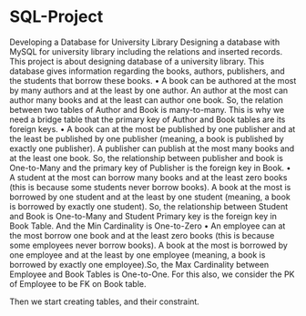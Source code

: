 # SQL-Project
Developing a Database for University Library
Designing a database with MySQL for university library including the relations and inserted records.
This project is about designing database of a university library. This database gives information regarding the books, authors, publishers, and the students that borrow these books. 
•	A book can be authored at the most by many authors and at the least by one author. An author at the most can author many books and at the least can author one book. So, the relation between two tables of Author and Book is many-to-many. This is why we need a bridge table that the primary key of Author and Book tables are its foreign keys. 
•	A book can at the most be published by one publisher and at the least be published by one publisher (meaning, a book is published by exactly one publisher). A publisher can publish at the most many books and at the least one book. So, the relationship between publisher and book is One-to-Many and the primary key of Publisher is the foreign key in Book.
•	A student at the most can borrow many books and at the least zero books (this is because some students never borrow books). A book at the most is borrowed by one student and at the least by one student (meaning, a book is borrowed by exactly one student). So, the relationship between Student and Book is One-to-Many and Student Primary key is the foreign key in Book Table. And the Min Cardinality is One-to-Zero
•	An employee can at the most borrow one book and at the least zero books (this is because some employees never borrow books). A book at the most is borrowed by one employee and at the least by one employee (meaning, a book is borrowed by exactly one employee).So, the Max Cardinality between Employee and Book Tables is One-to-One. For this also, we consider the PK of Employee to be FK on Book table.

Then we start creating tables, and their constraint.
